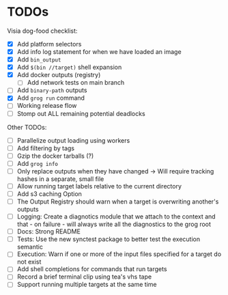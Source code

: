 # TODOs

Visia dog-food checklist:

- [x] Add platform selectors
- [x] Add info log statement for when we have loaded an image
- [x] Add `bin_output`
- [x] Add `$(bin //target)` shell expansion
- [x] Add docker outputs (registry)
  - [ ] Add network tests on main branch
- [ ] Add `binary-path` outputs
- [x] Add `grog run` command
- [ ] Working release flow
- [ ] Stomp out ALL remaining potential deadlocks

Other TODOs:

- [ ] Parallelize output loading using workers
- [ ] Add filtering by tags
- [ ] Gzip the docker tarballs (?)
- [ ] Add `grog info`
- [ ] Only replace outputs when they have changed -> Will require tracking hashes in a separate, small file
- [ ] Allow running target labels relative to the current directory
- [ ] Add s3 caching Option
- [ ] The Output Registry should warn when a target is overwriting another's outputs
- [ ] Logging: Create a diagnotics module that we attach to the context and that - on failure - will always write all the diagnostics to the grog root
- [ ] Docs: Strong README
- [ ] Tests: Use the new synctest package to better test the execution semantic
- [ ] Execution: Warn if one or more of the input files specified for a target do not exist
- [ ] Add shell completions for commands that run targets
- [ ] Record a brief terminal clip using tea's vhs tape
- [ ] Support running multiple targets at the same time
